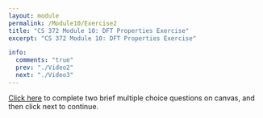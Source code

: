 ```yaml
---
layout: module
permalink: /Module10/Exercise2
title: "CS 372 Module 10: DFT Properties Exercise"
excerpt: "CS 372 Module 10: DFT Properties Exercise"

info:
  comments: "true"
  prev: "./Video2"
  next: "./Video3"
---
```



<a href = "https://ursinus.instructure.com/courses/15546/quizzes/21905">Click here</a> to complete two brief multiple choice questions on canvas, and then click next to continue.